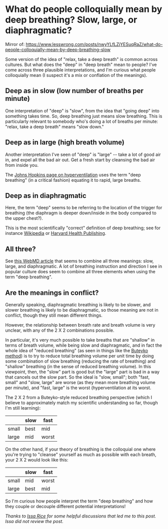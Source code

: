 # What do people colloquially mean by deep breathing? Slow, large, or diaphragmatic?

Mirror of: https://www.lesswrong.com/posts/nwyYLfLZjYESuqRaZ/what-do-people-colloquially-mean-by-deep-breathing-slow

Some version of the idea of "relax, take a deep breath" is common
across cultures. But what does the "deep" in "deep breath" mean to
people? I've come across three plausible interpretations, and I'm
curious what people colloquially mean (I suspect it's a mix or
conflation of the meanings).

## Deep as in slow (low number of breaths per minute)

One interpretation of "deep" is "slow", from the idea that "going
deep" into something takes time. So, deep breathing just means slow
breathing. This is particularly relevant to somebody who's doing a lot
of breaths per minute: "relax, take a deep breath" means "slow down."

## Deep as in large (high breath volume)

Another interpretation I've seen of "deep" is "large" -- take a lot of
good air in, and expel all the bad air out. Get a fresh start by
cleansing the bad air from inside you.

The [Johns Hopkins page on
hyperventilation](https://www.hopkinsmedicine.org/health/conditions-and-diseases/hyperventilation)
uses the term "deep breathing" (in a critical fashion) equating it to
rapid, large breaths.

## Deep as in diaphragmatic

Here,
the term "deep" seems to be referring to the location of the trigger
for breathing (the diaphragm is deeper down/inside in the body
compared to the upper chest?).

This is the most scientifically "correct" definition of deep
breathing; see for instance
[Wikipedia](https://en.wikipedia.org/wiki/Diaphragmatic_breathing) or
[Harvard Health
Publishing](https://www.health.harvard.edu/mind-and-mood/relaxation-techniques-breath-control-helps-quell-errant-stress-response).

## All three?

See [this WebMD
article](https://www.webmd.com/balance/stress-management/stress-relief-breathing-techniques)
that seems to combine all three meanings: slow, large, and
diaphragmatic. A lot of breathing instruction and direction I see in
popular culture does seem to combine all three elements when using the
term "deep breathing".

## Are the meanings in conflict?

Generally speaking, diaphragmatic breathing is likely to be slower,
and slower breathing is likely to be diaphragmatic, so those meaning
are not in conflict, though they still mean different things.

However, the relationship between breath rate and breath volume is
very unclear, with any of the 2 X 2 combinations possible.

In particular, it's very much possible to take breaths that are
"shallow" in terms of breath volume, while being slow and
diaphragmatic, and in fact the whole idea of "reduced breathing" (as
seen in things like the [Buteyko
method](https://en.wikipedia.org/wiki/Buteyko_method#Reduced_breathing_exercises))
is to try to reduce total breathing volume per unit time by doing some
combination of slow breathing (reducing the rate of breathing) and
"shallow" breathing (in the sense of reduced breathing volume). In
this viewpoint, then, the "slow" part is good but the "large" part is
bad in a way that cancels out the slow part. So the ideal is "slow,
small"; both "fast, small" and "slow, large" are worse (as they mean
more breathing volume per minute), and "fast, large" is the worst
(hyperventilation at its worst.

The 2 X 2 from a Buteyko-style reduced breathing perspective (which I
believe to approximately match my scientific understanding so far,
though I'm still learning):

|      | slow | fast |
|  --  |  --  | -- |
| small | best | mid |
| large | mid  | worst |

On the other hand, if your theory of breathing is the colloquial one
where you're trying to "cleanse" yourself as much as possible with
each breath, your 2 X 2 would look like this:

|      | slow | fast |
|  --  |  --  | -- |
| small |  mid | worst |
| large | best | mid |

So I'm curious how people interpret the term "deep breathing" and how
they couple or decouple different potential interpretations!

*Thanks to [Issa Rice](https://issarice.com/) for some helpful
discussions that led me to this post. Issa did not review the post.*
